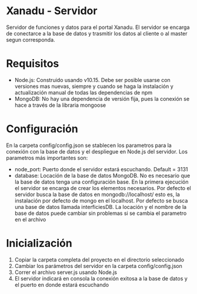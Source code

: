 # Xanadu - Servidor

  <p>Servidor de funciones y datos para el portal Xanadu. El servidor se encarga de conectarce a la base de datos y trasmitir los datos al cliente
  o al master segun corresponda.</p>

<h1>Requisitos</h1>
  <ul>
    <li>Node.js: Construido usando v10.15. Debe ser posible usarse con versiones mas nuevas, siempre y cuando se haga la instalación y
    actualización manual de todas las dependencias de npm</li>
    <li>MongoDB: No hay una dependencia de versión fija, pues la conexión se hace a través de la libraria mongoose</li>
  </ul>

<h1>Configuración</h1>
  <p>En la carpeta config/config.json se stablecen los parametros para la conexión con la base de datos y el despliegue en Node.js del servidor. Los
  parametros más importantes son:</p>
  <ul>
    <li>node_port: Puerto donde el servidor estará escuchando. Default = 3131</li>
    <li>database: Locación de la base de datos MongoDB. No es necesario que la base de datos tenga una configuración base. En la primera ejecución el
    servidor se encarga de crear los elementos necesarios. Por defecto el servidor busca la base de datos en mongodb://localhost/ esto es, la instalación
    por defecto de mongo en el localhost. Por defecto se busca una base de datos llamada interficiesDB. La locación y el nombre de la base de datos puede
    cambiar sin problemas si se cambia el parametro en el archivo</li>
  </ul>
  
 <h1>Inicialización</h1>
 <ol>
  <li>Copiar la carpeta completa del proyecto en el directorio seleccionado</li>
  <li>Cambiar los parámetros del servidor en la carpeta config/config.json</li>
  <li>Correr el archivo server.js usando Node.js</li>
  <li>El servidor indicará en consola la conexión exitosa a la base de datos y el puerto en donde estará escuchando</li>
 </ol>
 
